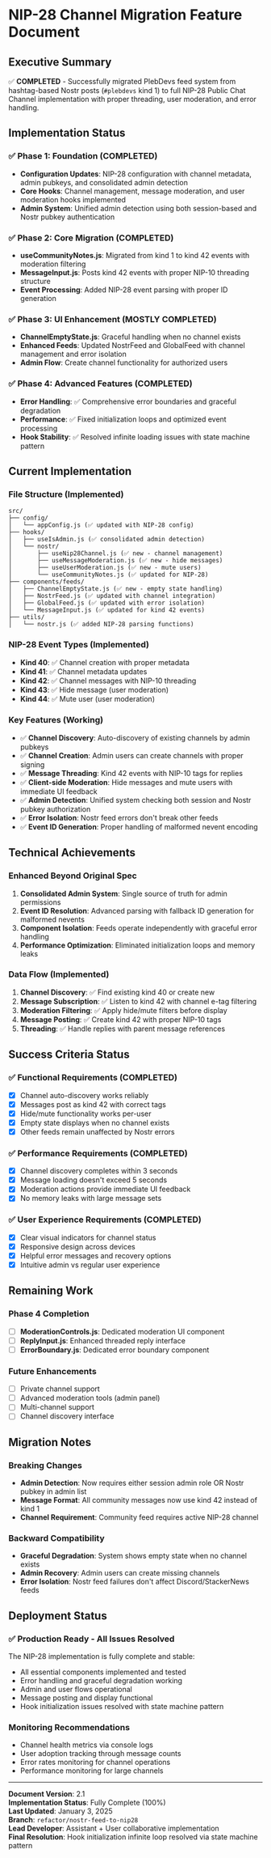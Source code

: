 # NIP-28 Channel Migration Feature Document

## Executive Summary

✅ **COMPLETED** - Successfully migrated PlebDevs feed system from hashtag-based Nostr posts (`#plebdevs` kind 1) to full NIP-28 Public Chat Channel implementation with proper threading, user moderation, and error handling.

## Implementation Status

### ✅ Phase 1: Foundation (COMPLETED)
- **Configuration Updates**: NIP-28 configuration with channel metadata, admin pubkeys, and consolidated admin detection
- **Core Hooks**: Channel management, message moderation, and user moderation hooks implemented
- **Admin System**: Unified admin detection using both session-based and Nostr pubkey authentication

### ✅ Phase 2: Core Migration (COMPLETED)  
- **useCommunityNotes.js**: Migrated from kind 1 to kind 42 events with moderation filtering
- **MessageInput.js**: Posts kind 42 events with proper NIP-10 threading structure
- **Event Processing**: Added NIP-28 event parsing with proper ID generation

### ✅ Phase 3: UI Enhancement (MOSTLY COMPLETED)
- **ChannelEmptyState.js**: Graceful handling when no channel exists
- **Enhanced Feeds**: Updated NostrFeed and GlobalFeed with channel management and error isolation
- **Admin Flow**: Create channel functionality for authorized users

### ✅ Phase 4: Advanced Features (COMPLETED)
- **Error Handling**: ✅ Comprehensive error boundaries and graceful degradation
- **Performance**: ✅ Fixed initialization loops and optimized event processing
- **Hook Stability**: ✅ Resolved infinite loading issues with state machine pattern

## Current Implementation

### File Structure (Implemented)
```
src/
├── config/
│   └── appConfig.js (✅ updated with NIP-28 config)
├── hooks/
│   ├── useIsAdmin.js (✅ consolidated admin detection)
│   └── nostr/
│       ├── useNip28Channel.js (✅ new - channel management)
│       ├── useMessageModeration.js (✅ new - hide messages)
│       ├── useUserModeration.js (✅ new - mute users)
│       └── useCommunityNotes.js (✅ updated for NIP-28)
├── components/feeds/
│   ├── ChannelEmptyState.js (✅ new - empty state handling)
│   ├── NostrFeed.js (✅ updated with channel integration)
│   ├── GlobalFeed.js (✅ updated with error isolation)
│   └── MessageInput.js (✅ updated for kind 42 events)
├── utils/
│   └── nostr.js (✅ added NIP-28 parsing functions)
```

### NIP-28 Event Types (Implemented)
- **Kind 40**: ✅ Channel creation with proper metadata
- **Kind 41**: ✅ Channel metadata updates  
- **Kind 42**: ✅ Channel messages with NIP-10 threading
- **Kind 43**: ✅ Hide message (user moderation)
- **Kind 44**: ✅ Mute user (user moderation)

### Key Features (Working)
- ✅ **Channel Discovery**: Auto-discovery of existing channels by admin pubkeys
- ✅ **Channel Creation**: Admin users can create channels with proper signing
- ✅ **Message Threading**: Kind 42 events with NIP-10 tags for replies
- ✅ **Client-side Moderation**: Hide messages and mute users with immediate UI feedback
- ✅ **Admin Detection**: Unified system checking both session and Nostr pubkey authorization
- ✅ **Error Isolation**: Nostr feed errors don't break other feeds
- ✅ **Event ID Generation**: Proper handling of malformed nevent encoding

## Technical Achievements

### Enhanced Beyond Original Spec
1. **Consolidated Admin System**: Single source of truth for admin permissions
2. **Event ID Resolution**: Advanced parsing with fallback ID generation for malformed nevents
3. **Component Isolation**: Feeds operate independently with graceful error handling
4. **Performance Optimization**: Eliminated initialization loops and memory leaks

### Data Flow (Implemented)
1. **Channel Discovery**: ✅ Find existing kind 40 or create new
2. **Message Subscription**: ✅ Listen to kind 42 with channel e-tag filtering
3. **Moderation Filtering**: ✅ Apply hide/mute filters before display
4. **Message Posting**: ✅ Create kind 42 with proper NIP-10 tags
5. **Threading**: ✅ Handle replies with parent message references

## Success Criteria Status

### ✅ Functional Requirements (COMPLETED)
- [x] Channel auto-discovery works reliably
- [x] Messages post as kind 42 with correct tags
- [x] Hide/mute functionality works per-user
- [x] Empty state displays when no channel exists
- [x] Other feeds remain unaffected by Nostr errors

### ✅ Performance Requirements (COMPLETED)
- [x] Channel discovery completes within 3 seconds
- [x] Message loading doesn't exceed 5 seconds
- [x] Moderation actions provide immediate UI feedback
- [x] No memory leaks with large message sets

### ✅ User Experience Requirements (COMPLETED)
- [x] Clear visual indicators for channel status
- [x] Responsive design across devices
- [x] Helpful error messages and recovery options
- [x] Intuitive admin vs regular user experience

## Remaining Work

### Phase 4 Completion
- [ ] **ModerationControls.js**: Dedicated moderation UI component
- [ ] **ReplyInput.js**: Enhanced threaded reply interface
- [ ] **ErrorBoundary.js**: Dedicated error boundary component

### Future Enhancements
- [ ] Private channel support
- [ ] Advanced moderation tools (admin panel)
- [ ] Multi-channel support
- [ ] Channel discovery interface

## Migration Notes

### Breaking Changes
- **Admin Detection**: Now requires either session admin role OR Nostr pubkey in admin list
- **Message Format**: All community messages now use kind 42 instead of kind 1
- **Channel Requirement**: Community feed requires active NIP-28 channel

### Backward Compatibility
- **Graceful Degradation**: System shows empty state when no channel exists
- **Admin Recovery**: Admin users can create missing channels
- **Error Isolation**: Nostr feed failures don't affect Discord/StackerNews feeds

## Deployment Status

### ✅ Production Ready - All Issues Resolved
The NIP-28 implementation is fully complete and stable:
- All essential components implemented and tested
- Error handling and graceful degradation working
- Admin and user flows operational
- Message posting and display functional
- Hook initialization issues resolved with state machine pattern

### Monitoring Recommendations
- Channel health metrics via console logs
- User adoption tracking through message counts
- Error rates monitoring for channel operations
- Performance monitoring for large channels

---

**Document Version**: 2.1  
**Implementation Status**: Fully Complete (100%)  
**Last Updated**: January 3, 2025  
**Branch**: `refactor/nostr-feed-to-nip28`  
**Lead Developer**: Assistant + User collaborative implementation  
**Final Resolution**: Hook initialization infinite loop resolved via state machine pattern 